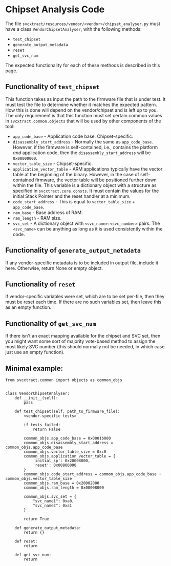 # Chipset Analysis Code

The file `svcxtract/resources/vendor/<vendor>/chipset_analyser.py` must have a class `VendorChipsetAnalyser`, with the following methods:
* `test_chipset`
* `generate_output_metadata`
* `reset`
* `get_svc_num`

The expected functionality for each of these methods is described in this page.

## Functionality of `test_chipset`
This function takes as input the path to the firmware file that is under test. It must test the file to determine whether it matches the expected pattern. How this is done will depend on the vendor/chipset and is left up to you. The only requirement is that this function must set certain common values in `svcxtract.common.objects` that will be used by other components of the tool:
* `app_code_base` - Application code base. Chipset-specific.
* `disassembly_start_address` - Normally the same as `app_code_base`. However, if the firmware is self-contained, i.e., contains the platform _and_ application code, then the `disassembly_start_address` will be `0x00000000`.
* `vector_table_size` - Chipset-specific. 
* `application_vector_table` - ARM applications typically have the vector table at the beginning of the binary. However, in the case of self-contained firmware, the vector table will be positioned further down within the file. This variable is a dictionary object with a structure as specified in `svcxtract.core.consts`. It must contain the values for the initial Stack Pointer and the reset handler at a minimum.
* `code_start_address` - This is equal to `vector_table_size` + `app_code_base`.
* `ram_base` - Base address of RAM.
* `ram_length` - RAM size.
* `svc_set` - A dictionary object with `<svc_name>:<svc_number>` pairs. The `<svc_name>` can be anything as long as it is used consistently within the code.

## Functionality of `generate_output_metadata`
If any vendor-specific metadata is to be included in output file, include it here. Otherwise, return None or empty object.

## Functionality of `reset`
If vendor-specific variables were set, which are to be set per-file, then they must be reset each time. If there are no such variables set, then leave this as an empty function.

## Functionality of `get_svc_num`
If there isn't an exact mapping available for the chipset and SVC set, then you might want some sort of majority vote-based method to assign the most likely SVC number (this should normally not be needed, in which case just use an empty function).


## Minimal example:
```
from svcxtract.common import objects as common_objs


class VendorChipsetAnalyser:
    def __init__(self):
        pass
        
    def test_chipset(self, path_to_firmware_file):
        <vendor-specific tests>
        
        if tests_failed:
            return False
        
        common_objs.app_code_base = 0x0001b000
        common_objs.disassembly_start_address = common_objs.app_code_base
        common_objs.vector_table_size = 0xc0
        common_objs.application_vector_table = {
            'initial_sp': 0x20008000,
            'reset': 0x00800000
        }
        common_objs.code_start_address = common_objs.app_code_base + common_objs.vector_table_size
        common_objs.ram_base = 0x20002000
        common_objs.ram_length = 0x00008000
        
        common_objs.svc_set = {
            "svc_name1": 0xa0,
            "svc_name2": 0xa1
        }
        
        return True
        
    def generate_output_metadata:
        return {}
        
    def reset:
        return
        
    def get_svc_num:
        return
```